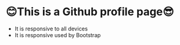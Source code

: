 <h1>😊This is a Github profile page😎</h1>

* It is responsive to all devices
* It is responsive used by Bootstrap
